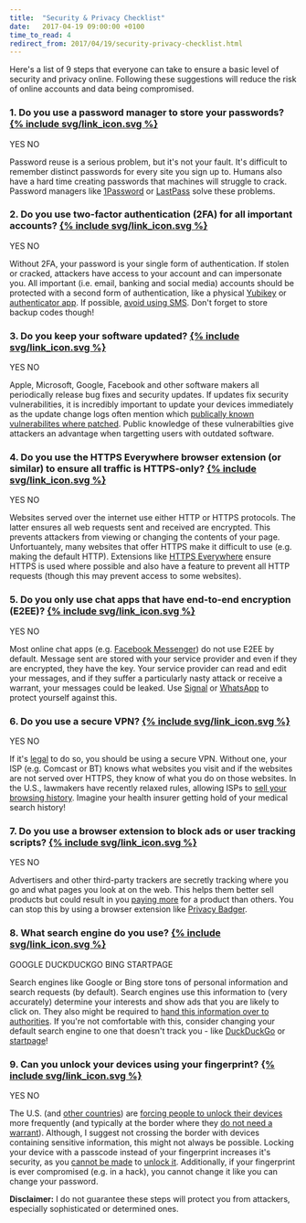 ```yaml
---
title:  "Security & Privacy Checklist"
date:   2017-04-19 09:00:00 +0100
time_to_read: 4
redirect_from: 2017/04/19/security-privacy-checklist.html
---
```


Here's a list of 9 steps that everyone can take to ensure a basic level of security and privacy online. Following these suggestions will reduce the risk of online accounts and data being compromised.

<div class="quiz">
  <h3 class="quiz__question" id="question-1">
    1. Do you use a password manager to store your passwords?
    <a class="no-underline" href="#question-1">
        {% include svg/link_icon.svg %}
    </a>
  </h3>
  <div class="quiz__answers">
    <a class="quiz__answer" data-answer="correct">YES</a>
    <a class="quiz__answer" data-answer="incorrect">NO</a>
  </div>
  <p class="quiz__explanation">
    Password reuse is a serious problem, but it's not your fault. It's difficult to remember distinct passwords for every site you sign up to. Humans also have a hard time creating passwords that machines will struggle to crack. Password managers like <a href="https://1password.com">1Password</a> or <a href="https://www.lastpass.com/">LastPass</a> solve these problems.
  </p>
</div>

<div class="quiz">
  <h3 class="quiz__question" id="question-2">
    2. Do you use two-factor authentication (2FA) for all important accounts?
    <a class="no-underline" href="#question-2">
        {% include svg/link_icon.svg %}
    </a>
  </h3>
  <div class="quiz__answers">
    <a class="quiz__answer" data-answer="correct">YES</a>
    <a class="quiz__answer" data-answer="incorrect">NO</a>
  </div>
  <p class="quiz__explanation">
    Without 2FA, your password is your single form of authentication. If stolen or cracked, attackers have access to your account and can impersonate you. All important (i.e. email, banking and social media) accounts should be protected with a second form of authentication, like a physical <a href="https://en.wikipedia.org/wiki/YubiKey">Yubikey</a> or <a href="https://en.wikipedia.org/wiki/Google_Authenticator">authenticator app</a>. If possible, <a href="http://fortune.com/2016/07/26/nist-sms-two-factor/">avoid using SMS</a>. Don't forget to store backup codes though!
  </p>
</div>

<div class="quiz">
  <h3 class="quiz__question" id="question-3">
    3. Do you keep your software updated?
    <a class="no-underline" href="#question-3">
        {% include svg/link_icon.svg %}
    </a>
  </h3>
  <div class="quiz__answers">
    <a class="quiz__answer" data-answer="correct">YES</a>
    <a class="quiz__answer" data-answer="incorrect">NO</a>
  </div>
  <p class="quiz__explanation">
    Apple, Microsoft, Google, Facebook and other software makers all periodically release bug fixes and security updates. If updates fix security vulnerabilities, it is incredibly important to update your devices immediately as the update change logs often mention which <a href="http://cloudsitesblog.liquidweb.com/importance-updating-software-2/">publically known vulnerabilites where patched</a>. Public knowledge of these vulnerabilties give attackers an advantage when targetting users with outdated software.
  </p>
</div>

<div class="quiz">
  <h3 class="quiz__question" id="question-4">
    4. Do you use the HTTPS Everywhere browser extension (or similar) to ensure all traffic is HTTPS-only?
    <a class="no-underline" href="#question-4">
        {% include svg/link_icon.svg %}
    </a>
  </h3>
  <div class="quiz__answers">
    <a class="quiz__answer" data-answer="correct">YES</a>
    <a class="quiz__answer" data-answer="incorrect">NO</a>
  </div>
  <p class="quiz__explanation">
    Websites served over the internet use either HTTP or HTTPS protocols. The latter ensures all web requests sent and received are encrypted. This prevents attackers from viewing or changing the contents of your page. Unfortuantely, many websites that offer HTTPS make it difficult to use (e.g. making the default HTTP). Extensions like <a href="https://www.eff.org/https-everywhere">HTTPS Everywhere</a> ensure HTTPS is used where possible and also have a feature to prevent all HTTP requests (though this may prevent access to some websites).
  </p>
</div>

<div class="quiz">
  <h3 class="quiz__question" id="question-5">
    5. Do you only use chat apps that have end-to-end encryption (E2EE)?
    <a class="no-underline" href="#question-5">
        {% include svg/link_icon.svg %}
    </a>
  </h3>
  <div class="quiz__answers">
    <a class="quiz__answer" data-answer="correct">YES</a>
    <a class="quiz__answer" data-answer="incorrect">NO</a>
  </div>
  <p class="quiz__explanation">
    Most online chat apps (e.g. <a href="https://www.messenger.com/">Facebook Messenger</a>) do not use E2EE by default. Message sent are stored with your service provider and even if they are encrypted, they have the key. Your service provider can read and edit your messages, and if they suffer a particularly nasty attack or receive a warrant, your messages could be leaked. Use <a href="https://en.wikipedia.org/wiki/Signal_%28software%29">Signal</a> or <a href="https://www.whatsapp.com/">WhatsApp</a> to protect yourself against this.
  </p>
</div>

<div class="quiz">
  <h3 class="quiz__question" id="question-6">
    6. Do you use a secure VPN?
    <a class="no-underline" href="#question-6">
        {% include svg/link_icon.svg %}
    </a>
  </h3>
  <div class="quiz__answers">
    <a class="quiz__answer" data-answer="correct">YES</a>
    <a class="quiz__answer" data-answer="incorrect">NO</a>
  </div>
  <p class="quiz__explanation">
    If it's <a href="https://www.theregister.co.uk/2016/07/28/vpn_users_in_uae_face_544k_fine/">legal</a> to do so, you should be using a secure VPN. Without one, your ISP (e.g. Comcast or BT) knows what websites you visit and if the websites are not served over HTTPS, they know of what you do on those websites. In the U.S., lawmakers have recently relaxed rules, allowing ISPs to <a href="http://www.pcworld.com/article/3184410/security/senate-votes-to-kill-fccs-broadband-privacy-rules.html">sell your browsing history</a>. Imagine your health insurer getting hold of your medical search history!
  </p>
</div>

<div class="quiz">
  <h3 class="quiz__question" id="question-7">
    7. Do you use a browser extension to block ads or user tracking scripts?
    <a class="no-underline" href="#question-7">
        {% include svg/link_icon.svg %}
    </a>
  </h3>
  <div class="quiz__answers">
    <a class="quiz__answer" data-answer="correct">YES</a>
    <a class="quiz__answer" data-answer="incorrect">NO</a>
  </div>
  <p class="quiz__explanation">
    Advertisers and other third-party trackers are secretly tracking where you go and what pages you look at on the web. This helps them better sell products but could result in you <a href="https://www.theguardian.com/commentisfree/2016/dec/06/cookie-monsters-why-your-browsing-history-could-mean-rip-off-prices">paying more</a> for a product than others. You can stop this by using a browser extension like <a href="https://www.eff.org/privacybadger">Privacy Badger</a>.
  </p>
</div>

<div class="quiz">
  <h3 class="quiz__question" id="question-8">
    8. What search engine do you use?
    <a class="no-underline" href="#question-8">
        {% include svg/link_icon.svg %}
    </a>
  </h3>
  <div class="quiz__answers">
    <a class="quiz__answer" data-answer="incorrect">GOOGLE</a>
    <a class="quiz__answer" data-answer="correct">DUCKDUCKGO</a>
    <a class="quiz__answer" data-answer="incorrect">BING</a>
    <a class="quiz__answer" data-answer="correct">STARTPAGE</a>
  </div>
  <p class="quiz__explanation">
    Search engines like Google or Bing store tons of personal information and search requests (by default). Search engines use this information to (very accurately) determine your interests and show ads that you are likely to click on. They also might be required to <a href="http://www.zdnet.com/article/what-google-does-when-a-government-requests-your-data/">hand this information over to authorities</a>. If you're not comfortable with this, consider changing your default search engine to one that doesn't track you - like <a href="https://duckduckgo.com/">DuckDuckGo</a> or <a href="https://www.startpage.com/">startpage</a>!
  </p>
</div>

<div class="quiz">
  <h3 class="quiz__question" id="question-9">
    9. Can you unlock your devices using your fingerprint?
    <a class="no-underline" href="#question-9">
        {% include svg/link_icon.svg %}
    </a>
  </h3>
  <div class="quiz__answers">
    <a class="quiz__answer" data-answer="incorrect">YES</a>
    <a class="quiz__answer" data-answer="correct">NO</a>
  </div>
  <p class="quiz__explanation">
    The U.S. (and <a href="https://www.cnet.com/news/man-charged-for-refusing-to-give-up-phone-passcode-to-canadian-border-agents/">other countries</a>) are <a href="https://www.theatlantic.com/technology/archive/2017/02/a-nasa-engineer-is-required-to-unlock-his-phone-at-the-border/516489/">forcing people to unlock their devices</a> more frequently (and typically at the border where they <a href="https://www.eff.org/issues/know-your-rights#5">do not need a warrant</a>). Although, I suggest not crossing the border with devices containing sensitive information, this might not always be possible. Locking your device with a passcode instead of your fingerprint increases it's security, as you <a href="https://www.theguardian.com/commentisfree/2016/feb/26/can-government-force-you-to-unlock-your-phone-fifth-amendment">cannot be made</a> to <a href="https://www.eff.org/issues/know-your-rights#17">unlock it</a>. Additionally, if your fingerprint is ever compromised (e.g. in a hack), you cannot change it like you can change your password.
  </p>
</div>

<b>Disclaimer:</b> I do not guarantee these steps will protect you from attackers, especially sophisticated or determined ones.
